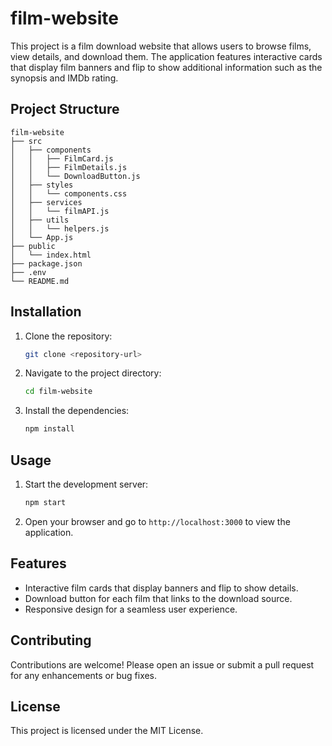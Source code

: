 # film-website

This project is a film download website that allows users to browse films, view details, and download them. The application features interactive cards that display film banners and flip to show additional information such as the synopsis and IMDb rating.

## Project Structure

```
film-website
├── src
│   ├── components
│   │   ├── FilmCard.js
│   │   ├── FilmDetails.js
│   │   └── DownloadButton.js
│   ├── styles
│   │   └── components.css
│   ├── services
│   │   └── filmAPI.js
│   ├── utils
│   │   └── helpers.js
│   └── App.js
├── public
│   └── index.html
├── package.json
├── .env
└── README.md
```

## Installation

1. Clone the repository:
   ```bash
   git clone <repository-url>
   ```
2. Navigate to the project directory:
   ```bash
   cd film-website
   ```
3. Install the dependencies:
   ```bash
   npm install
   ```

## Usage

1. Start the development server:
   ```bash
   npm start
   ```
2. Open your browser and go to `http://localhost:3000` to view the application.

## Features

- Interactive film cards that display banners and flip to show details.
- Download button for each film that links to the download source.
- Responsive design for a seamless user experience.

## Contributing

Contributions are welcome! Please open an issue or submit a pull request for any enhancements or bug fixes.

## License

This project is licensed under the MIT License.